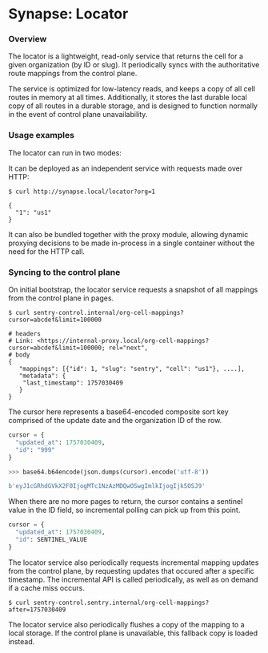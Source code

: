 # Synapse: Locator

### Overview
The locator is a lightweight, read-only service that returns the cell for a given organization (by ID or slug).
It periodically syncs with the authoritative route mappings from the control plane.

The service is optimized for low-latency reads, and keeps a copy of all cell routes in memory at all times.
Additionally, it stores the last durable local copy of all routes in a durable storage, and is designed to function normally in the event of control plane unavailability.

### Usage examples
The locator can run in two modes:


It can be deployed as an independent service with requests made over HTTP:

```
$ curl http://synapse.local/locator?org=1

{
  "1": "us1"
}
```

It can also be bundled together with the proxy module, allowing dynamic proxying decisions to be made in-process in a single container without the need for the HTTP call.


### Syncing to the control plane

On initial bootstrap, the locator service requests a snapshot of all mappings from the control plane in pages. 

```
$ curl sentry-control.internal/org-cell-mappings?cursor=abcdef&limit=100000

# headers
# Link: <https://internal-proxy.local/org-cell-mappings?cursor=abcdef&limit=100000; rel="next",    
# body
{
   "mappings": [{"id": 1, "slug": "sentry", "cell": "us1"}, ....],
   "metadata": {
    "last_timestamp": 1757030409
   }
}
```

The cursor here represents a base64-encoded composite sort key comprised of the update date and the organization ID of the row.

```python
cursor = {
  "updated_at": 1757030409,
  "id": "999"
}

>>> base64.b64encode(json.dumps(cursor).encode('utf-8'))

b'eyJ1cGRhdGVkX2F0IjogMTc1NzAzMDQwOSwgImlkIjogIjk5OSJ9'
```

When there are no more pages to return, the cursor contains a sentinel value in the ID field, so incremental polling can pick up from this point.

```python
cursor = {
  "updated_at": 1757030409,
  "id": SENTINEL_VALUE
}
```




The locator service also periodically requests incremental mapping updates from the control plane, by requesting updates that occured after a specific timestamp.
The incremental API is called periodically, as well as on demand if a cache miss occurs.
```
$ curl sentry-control.sentry.internal/org-cell-mappings?after=1757030409
```

The locator service also periodically flushes a copy of the mapping to a local storage. If the control plane is unavailable, this fallback copy is loaded instead.

